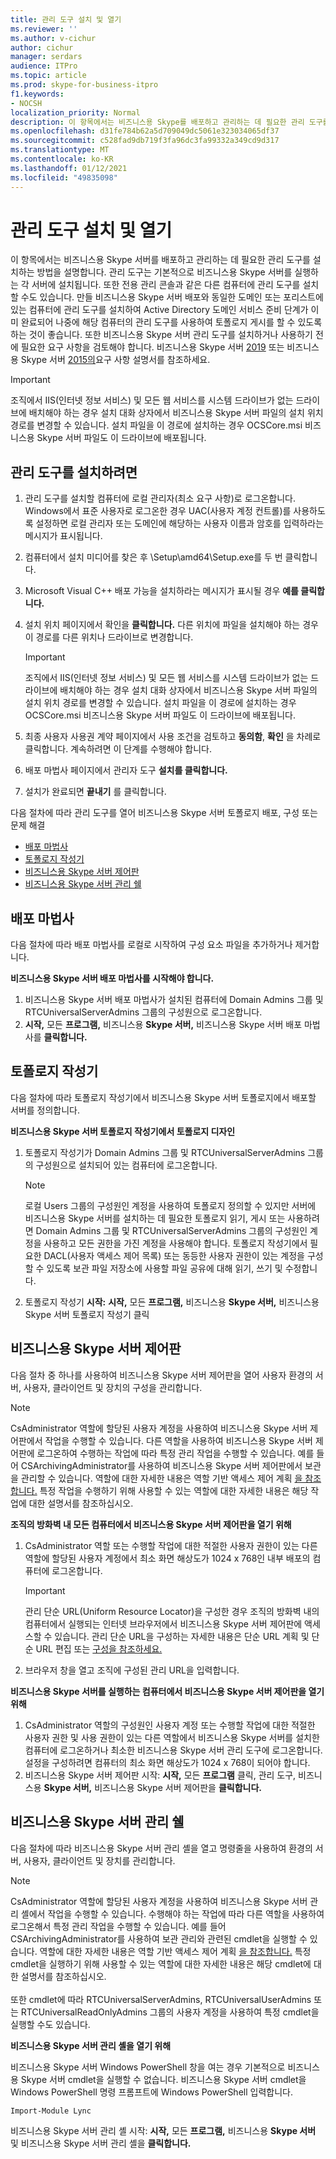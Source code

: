 ```yaml
---
title: 관리 도구 설치 및 열기
ms.reviewer: ''
ms.author: v-cichur
author: cichur
manager: serdars
audience: ITPro
ms.topic: article
ms.prod: skype-for-business-itpro
f1.keywords:
- NOCSH
localization_priority: Normal
description: 이 항목에서는 비즈니스용 Skype를 배포하고 관리하는 데 필요한 관리 도구를 설치하고 여는 방법을 설명합니다.
ms.openlocfilehash: d31fe784b62a5d709049dc5061e323034065df37
ms.sourcegitcommit: c528fad9db719f3fa96dc3fa99332a349cd9d317
ms.translationtype: MT
ms.contentlocale: ko-KR
ms.lasthandoff: 01/12/2021
ms.locfileid: "49835098"
---
```

# <a name="install-and-open-administrative-tools"></a>관리 도구 설치 및 열기

이 항목에서는 비즈니스용 Skype 서버를 배포하고 관리하는 데 필요한 관리 도구를 설치하는 방법을 설명합니다. 관리 도구는 기본적으로 비즈니스용 Skype 서버를 실행하는 각 서버에 설치됩니다. 또한 전용 관리 콘솔과 같은 다른 컴퓨터에 관리 도구를 설치할 수도 있습니다. 만들 비즈니스용 Skype 서버 배포와 동일한 도메인 또는 포리스트에 있는 컴퓨터에 관리 도구를 설치하여 Active Directory 도메인 서비스 준비 단계가 이미 완료되어 나중에 해당 컴퓨터의 관리 도구를 사용하여 토폴로지 게시를 할 수 있도록 하는 것이 좋습니다. 또한 비즈니스용 Skype 서버 관리 도구를 설치하거나 사용하기 전에 필요한 요구 사항을 검토해야 합니다. 비즈니스용 Skype 서버 [2019](../../SfBServer2019/plan/system-requirements.md) 또는 비즈니스용 Skype 서버 [2015의](../plan-your-deployment/requirements-for-your-environment/requirements-for-your-environment.md)요구 사항 설명서를 참조하세요.
 
> [!Important]
> 조직에서 IIS(인터넷 정보 서비스) 및 모든 웹 서비스를 시스템 드라이브가 없는 드라이브에 배치해야 하는 경우 설치 대화 상자에서 비즈니스용 Skype 서버 파일의 설치 위치 경로를 변경할 수 있습니다. 설치 파일을 이 경로에 설치하는 경우 OCSCore.msi 비즈니스용 Skype 서버 파일도 이 드라이브에 배포됩니다. 

## <a name="to-install-the-administrative-tools"></a>관리 도구를 설치하려면

1. 관리 도구를 설치할 컴퓨터에 로컬 관리자(최소 요구 사항)로 로그온합니다. Windows에서 표준 사용자로 로그온한 경우 UAC(사용자 계정 컨트롤)를 사용하도록 설정하면 로컬 관리자 또는 도메인에 해당하는 사용자 이름과 암호를 입력하라는 메시지가 표시됩니다.
2. 컴퓨터에서 설치 미디어를 찾은 후 \Setup\amd64\Setup.exe를 두 번 클릭합니다.
3. Microsoft Visual C++ 배포 가능을 설치하라는 메시지가 표시될 경우 **예를 클릭합니다.**
4. 설치 위치 페이지에서 확인을 **클릭합니다.** 다른 위치에 파일을 설치해야 하는 경우 이 경로를 다른 위치나 드라이브로 변경합니다.

    > [!Important]
    > 조직에서 IIS(인터넷 정보 서비스) 및 모든 웹 서비스를 시스템 드라이브가 없는 드라이브에 배치해야 하는 경우 설치 대화 상자에서 비즈니스용 Skype 서버 파일의 설치 위치 경로를 변경할 수 있습니다. 설치 파일을 이 경로에 설치하는 경우 OCSCore.msi 비즈니스용 Skype 서버 파일도 이 드라이브에 배포됩니다. 

5. 최종 사용자 사용권 계약 페이지에서 사용 조건을 검토하고 **동의함**, **확인** 을 차례로 클릭합니다. 계속하려면 이 단계를 수행해야 합니다.
6. 배포 마법사 페이지에서 관리자 도구 **설치를 클릭합니다.** 
7. 설치가 완료되면 **끝내기** 를 클릭합니다.

다음 절차에 따라 관리 도구를 열어 비즈니스용 Skype 서버 토폴로지 배포, 구성 또는 문제 해결

- [배포 마법사](#deployment-wizard)
- [토폴로지 작성기](#topology-builder) 
- [비즈니스용 Skype 서버 제어판](#skype-for-business-server-control-panel)
- [비즈니스용 Skype 서버 관리 쉘](#skype-for-business-server-management-shell)

## <a name="deployment-wizard"></a>배포 마법사

다음 절차에 따라 배포 마법사를 로컬로 시작하여 구성 요소 파일을 추가하거나 제거합니다.

**비즈니스용 Skype 서버 배포 마법사를 시작해야 합니다.**

1. 비즈니스용 Skype 서버 배포 마법사가 설치된 컴퓨터에 Domain Admins 그룹 및 RTCUniversalServerAdmins 그룹의 구성원으로 로그온합니다.
2. **시작,** 모든 **프로그램,** 비즈니스용 **Skype 서버,** 비즈니스용 Skype 서버 배포 마법사를 **클릭합니다.**


## <a name="topology-builder"></a>토폴로지 작성기 

다음 절차에 따라 토폴로지 작성기에서 비즈니스용 Skype 서버 토폴로지에서 배포할 서버를 정의합니다.

**비즈니스용 Skype 서버 토폴로지 작성기에서 토폴로지 디자인**

1. 토폴로지 작성기가 Domain Admins 그룹 및 RTCUniversalServerAdmins 그룹의 구성원으로 설치되어 있는 컴퓨터에 로그온합니다.
    > [!NOTE]
    > 로컬 Users 그룹의 구성원인 계정을 사용하여 토폴로지 정의할 수 있지만 서버에 비즈니스용 Skype 서버를 설치하는 데 필요한 토폴로지 읽기, 게시 또는 사용하려면 Domain Admins 그룹 및 RTCUniversalServerAdmins 그룹의 구성원인 계정을 사용하고 모든 권한을 가진 계정을 사용해야 합니다. 토폴로지 작성기에서 필요한 DACL(사용자 액세스 제어 목록) 또는 동등한 사용자 권한이 있는 계정을 구성할 수 있도록 보관 파일 저장소에 사용할 파일 공유에 대해 읽기, 쓰기 및 수정합니다.
 
2. 토폴로지 작성기 **시작:** **시작,** 모든 **프로그램,** 비즈니스용 **Skype 서버,** 비즈니스용 Skype 서버 토폴로지 작성기 클릭

## <a name="skype-for-business-server-control-panel"></a>비즈니스용 Skype 서버 제어판 

다음 절차 중 하나를 사용하여 비즈니스용 Skype 서버 제어판을 열어 사용자 환경의 서버, 사용자, 클라이언트 및 장치의 구성을 관리합니다.

> [!NOTE]
> CsAdministrator 역할에 할당된 사용자 계정을 사용하여 비즈니스용 Skype 서버 제어판에서 작업을 수행할 수 있습니다. 다른 역할을 사용하여 비즈니스용 Skype 서버 제어판에 로그온하여 수행하는 작업에 따라 특정 관리 작업을 수행할 수 있습니다. 예를 들어 CSArchivingAdministrator를 사용하여 비즈니스용 Skype 서버 제어판에서 보관을 관리할 수 있습니다. 역할에 대한 자세한 내용은 역할 기반 액세스 제어 계획 [을 참조합니다.](https://technet.microsoft.com/library/gg425917(v=ocs.15).aspx) 특정 작업을 수행하기 위해 사용할 수 있는 역할에 대한 자세한 내용은 해당 작업에 대한 설명서를 참조하십시오. 

**조직의 방화벽 내 모든 컴퓨터에서 비즈니스용 Skype 서버 제어판을 열기 위해**

1. CsAdministrator 역할 또는 수행할 작업에 대한 적절한 사용자 권한이 있는 다른 역할에 할당된 사용자 계정에서 최소 화면 해상도가 1024 x 768인 내부 배포의 컴퓨터에 로그온합니다.

    > [!IMPORTANT]
    > 관리 단순 URL(Uniform Resource Locator)을 구성한 경우 조직의 방화벽 내의 컴퓨터에서 실행되는 인터넷 브라우저에서 비즈니스용 Skype 서버 제어판에 액세스할 수 있습니다. 관리 단순 URL을 구성하는 자세한 [](https://technet.microsoft.com/library/gg398287(v=ocs.15).aspx) 내용은 단순 URL 계획 및 단순 URL 편집 또는 [구성을 참조하세요.](https://technet.microsoft.com/library/gg398063(v=ocs.15).aspx) 

2. 브라우저 창을 열고 조직에 구성된 관리 URL을 입력합니다.

**비즈니스용 Skype 서버를 실행하는 컴퓨터에서 비즈니스용 Skype 서버 제어판을 열기 위해**

1. CsAdministrator 역할의 구성원인 사용자 계정 또는 수행할 작업에 대한 적절한 사용자 권한 및 사용 권한이 있는 다른 역할에서 비즈니스용 Skype 서버를 설치한 컴퓨터에 로그온하거나 최소한 비즈니스용 Skype 서버 관리 도구에 로그온합니다. 설정을 구성하려면 컴퓨터의 최소 화면 해상도가 1024 x 768이 되어야 합니다.
2. 비즈니스용 Skype 서버 제어판 시작: **시작,** 모든  **프로그램** 클릭, 관리 도구, 비즈니스용 **Skype 서버,** 비즈니스용 Skype 서버 제어판을 **클릭합니다.**

## <a name="skype-for-business-server-management-shell"></a>비즈니스용 Skype 서버 관리 쉘 

다음 절차에 따라 비즈니스용 Skype 서버 관리 셸을 열고 명령줄을 사용하여 환경의 서버, 사용자, 클라이언트 및 장치를 관리합니다.

> [!NOTE]
> CsAdministrator 역할에 할당된 사용자 계정을 사용하여 비즈니스용 Skype 서버 관리 셸에서 작업을 수행할 수 있습니다. 수행해야 하는 작업에 따라 다른 역할을 사용하여 로그온해서 특정 관리 작업을 수행할 수 있습니다. 예를 들어 CSArchivingAdministrator를 사용하여 보관 관리와 관련된 cmdlet을 실행할 수 있습니다. 역할에 대한 자세한 내용은 역할 기반 액세스 제어 계획 [을 참조합니다.](https://technet.microsoft.com/library/gg425917(v=ocs.15).aspx) 특정 cmdlet을 실행하기 위해 사용할 수 있는 역할에 대한 자세한 내용은 해당 cmdlet에 대한 설명서를 참조하십시오.<br/><br/>또한 cmdlet에 따라 RTCUniversalServerAdmins, RTCUniversalUserAdmins 또는 RTCUniversalReadOnlyAdmins 그룹의 사용자 계정을 사용하여 특정 cmdlet을 실행할 수도 있습니다. 

**비즈니스용 Skype 서버 관리 셸을 열기 위해**

비즈니스용 Skype 서버 Windows PowerShell 창을 여는 경우 기본적으로 비즈니스용 Skype 서버 cmdlet을 실행할 수 없습니다. 비즈니스용 Skype 서버 cmdlet을 Windows PowerShell 명령 프롬프트에 Windows PowerShell 입력합니다.

`Import-Module Lync`

비즈니스용 Skype 서버 관리 셸 시작: **시작,** 모든 **프로그램,** 비즈니스용 **Skype 서버** 및 비즈니스용 Skype 서버 관리 셸을 **클릭합니다.**
